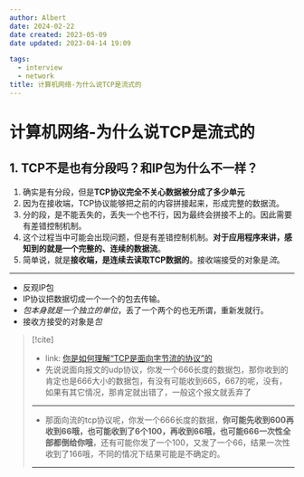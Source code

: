 ```yaml
---
author: Albert
date: 2024-02-22
date created: 2023-05-09
date updated: 2023-04-14 19:09

tags:
  - interview
  - network
title: 计算机网络-为什么说TCP是流式的
---
```


# 计算机网络-为什么说TCP是流式的

## 1. TCP不是也有分段吗？和IP包为什么不一样？

1. 确实是有分段，但是**TCP协议完全不关心数据被分成了多少单元**
2. 因为在接收端，TCP协议能够把之前的内容拼接起来，形成完整的数据流。
3. 分的段，是不能丢失的，丢失一个也不行，因为最终会拼接不上的。因此需要有差错控制机制。
4. 这个过程当中可能会出现问题，但是有差错控制机制。**对于应用程序来讲，感知到的就是一个完整的、连续的数据流**。
5. 简单说，就是**接收端，是连续去读取TCP数据的**。接收端接受的对象是*流*。

---

- 反观IP包
- IP协议把数据切成一个一个的包去传输。
- _包本身就是一个独立的单位_，丢了一个两个的也无所谓，重新发就行。
- 接收方接受的对象是*包*

> [!cite]
>
> - link: [你是如何理解“TCP是面向字节流的协议”的](https://www.zhihu.com/question/602003556/answer/3057589155)
> - 先说说面向报文的udp协议，你发一个666长度的数据包，那你收到的肯定也是666大小的数据包，有没有可能收到665，667的呢，没有，如果有其它情况，那肯定就出错了，一般这个报文就丢弃了
>
> ---
>
> - 那面向流的tcp协议呢，你发一个666长度的数据，**你可能先收到600再收到66哦，也可能收到了6个100，再收到66哦，也可能666一次性全部都倒给你哦**，还有可能你发了一个100，又发了一个66，结果一次性收到了166哦，不同的情况下结果可能是不确定的。
>
> ---
